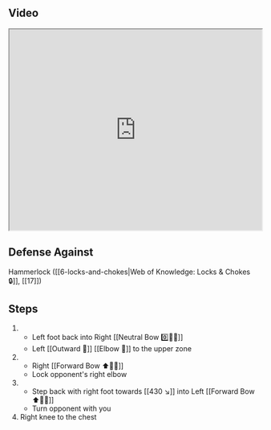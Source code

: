 ## Video

<iframe src="https://www.youtube.com/embed/-lpvjG0gD0E" width="100%" height="400"></iframe>

## Defense Against

Hammerlock ([[6-locks-and-chokes|Web of Knowledge: Locks & Chokes 🔒]], [[17]])

## Steps

1. - Left foot back into Right [[Neutral Bow 0️⃣🧍‍♂️]]
    - Left [[Outward 🔼]] [[Elbow 💪]] to the upper zone
2. - Right [[Forward Bow ⬆️🧍‍♂️]]
    - Lock opponent's right elbow
3. - Step back with right foot towards [[430 ↘️]] into Left [[Forward Bow ⬆️🧍‍♂️]]
    - Turn opponent with you
4. Right knee to the chest